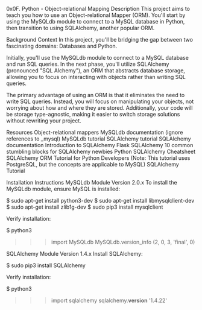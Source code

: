 0x0F. Python - Object-relational Mapping
Description
This project aims to teach you how to use an Object-relational Mapper (ORM). You'll start by using the MySQLdb module to connect to a MySQL database in Python, then transition to using SQLAlchemy, another popular ORM.

Background Context
In this project, you'll be bridging the gap between two fascinating domains: Databases and Python.

Initially, you'll use the MySQLdb module to connect to a MySQL database and run SQL queries. In the next phase, you'll utilize SQLAlchemy (pronounced "SQL Alchemy"), an ORM that abstracts database storage, allowing you to focus on interacting with objects rather than writing SQL queries.

The primary advantage of using an ORM is that it eliminates the need to write SQL queries. Instead, you will focus on manipulating your objects, not worrying about how and where they are stored. Additionally, your code will be storage type-agnostic, making it easier to switch storage solutions without rewriting your project.

Resources
Object-relational mappers
MySQLdb documentation (ignore references to _mysql)
MySQLdb tutorial
SQLAlchemy tutorial
SQLAlchemy documentation
Introduction to SQLAlchemy
Flask SQLAlchemy
10 common stumbling blocks for SQLAlchemy newbies
Python SQLAlchemy Cheatsheet
SQLAlchemy ORM Tutorial for Python Developers (Note: This tutorial uses PostgreSQL, but the concepts are applicable to MySQL)
SQLAlchemy Tutorial

Installation Instructions
MySQLdb Module Version 2.0.x
To install the MySQLdb module, ensure MySQL is installed:

$ sudo apt-get install python3-dev
$ sudo apt-get install libmysqlclient-dev
$ sudo apt-get install zlib1g-dev
$ sudo pip3 install mysqlclient


Verify installation:

$ python3
>>> import MySQLdb
>>> MySQLdb.version_info 
(2, 0, 3, 'final', 0)


SQLAlchemy Module Version 1.4.x
Install SQLAlchemy:

$ sudo pip3 install SQLAlchemy


Verify installation:

$ python3
>>> import sqlalchemy
>>> sqlalchemy.__version__
'1.4.22'
